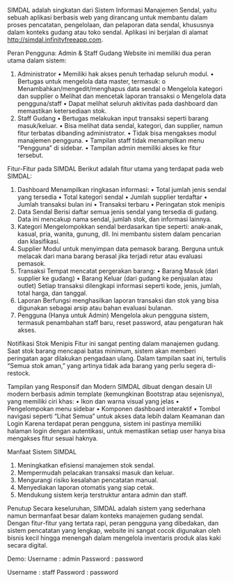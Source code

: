 SIMDAL adalah singkatan dari Sistem Informasi Manajemen Sendal, yaitu sebuah aplikasi berbasis web yang dirancang untuk membantu dalam proses pencatatan, pengelolaan, dan pelaporan data sendal, khususnya dalam konteks gudang atau toko sendal. Aplikasi ini berjalan di alamat http://simdal.infinityfreeapp.com.

Peran Pengguna: Admin & Staff Gudang
Website ini memiliki dua peran utama dalam sistem:
1.	Administrator
•	Memiliki hak akses penuh terhadap seluruh modul.
•	Bertugas untuk mengelola data master, termasuk:
o	Menambahkan/mengedit/menghapus data sendal
o	Mengelola kategori dan supplier
o	Melihat dan mencetak laporan transaksi
o	Mengelola data pengguna/staff
•	Dapat melihat seluruh aktivitas pada dashboard dan memastikan ketersediaan stok.
2.	Staff Gudang
•	Bertugas melakukan input transaksi seperti barang masuk/keluar.
•	Bisa melihat data sendal, kategori, dan supplier, namun fitur terbatas dibanding administrator.
•	Tidak bisa mengakses modul manajemen pengguna.
•	Tampilan staff tidak menampilkan menu “Pengguna” di sidebar.
•	Tampilan admin memiliki akses ke fitur tersebut.

Fitur-Fitur pada SIMDAL
Berikut adalah fitur utama yang terdapat pada web SIMDAL:
1. Dashboard
Menampilkan ringkasan informasi:
•	Total jumlah jenis sendal yang tersedia
•	Total kategori sendal
•	Jumlah supplier terdaftar
•	Jumlah transaksi bulan ini
•	Transaksi terbaru
•	Peringatan stok menipis 
2. Data Sendal
Berisi daftar semua jenis sendal yang tersedia di gudang. Data ini mencakup nama sendal, jumlah stok, dan informasi lainnya.
3. Kategori
Mengelompokkan sendal berdasarkan tipe seperti: anak-anak, kasual, pria, wanita, gunung, dll. Ini membantu sistem dalam pencarian dan klasifikasi.
4. Supplier
Modul untuk menyimpan data pemasok barang. Berguna untuk melacak dari mana barang berasal jika terjadi retur atau evaluasi pemasok.
5. Transaksi
Tempat mencatat pergerakan barang:
•	Barang Masuk (dari supplier ke gudang)
•	Barang Keluar (dari gudang ke penjualan atau outlet)
Setiap transaksi dilengkapi informasi seperti kode, jenis, jumlah, total harga, dan tanggal.
6. Laporan
Berfungsi menghasilkan laporan transaksi dan stok yang bisa digunakan sebagai arsip atau bahan evaluasi bulanan.
7. Pengguna (Hanya untuk Admin)
Mengelola akun pengguna sistem, termasuk penambahan staff baru, reset password, atau pengaturan hak akses.

Notifikasi Stok Menipis
Fitur ini sangat penting dalam manajemen gudang. Saat stok barang mencapai batas minimum, sistem akan memberi peringatan agar dilakukan pengadaan ulang. Dalam tampilan saat ini, tertulis “Semua stok aman,” yang artinya tidak ada barang yang perlu segera di-restock.

Tampilan yang Responsif dan Modern
SIMDAL dibuat dengan desain UI modern berbasis admin template (kemungkinan Bootstrap atau sejenisnya), yang memiliki ciri khas:
•	Ikon dan warna visual yang jelas
•	Pengelompokan menu sidebar
•	Komponen dashboard interaktif
•	Tombol navigasi seperti “Lihat Semua” untuk akses data lebih dalam
Keamanan dan Login
Karena terdapat peran pengguna, sistem ini pastinya memiliki halaman login dengan autentikasi, untuk memastikan setiap user hanya bisa mengakses fitur sesuai haknya.

Manfaat Sistem SIMDAL
1.	Meningkatkan efisiensi manajemen stok sendal.
2.	Mempermudah pelacakan transaksi masuk dan keluar.
3.	Mengurangi risiko kesalahan pencatatan manual.
4.	Menyediakan laporan otomatis yang siap cetak.
5.	Mendukung sistem kerja terstruktur antara admin dan staff.

Penutup
Secara keseluruhan, SIMDAL adalah sistem yang sederhana namun bermanfaat besar dalam konteks manajemen gudang sendal. Dengan fitur-fitur yang tertata rapi, peran pengguna yang dibedakan, dan sistem pencatatan yang lengkap, website ini sangat cocok digunakan oleh bisnis kecil hingga menengah dalam mengelola inventaris produk alas kaki secara digital.

Demo:
Username :  admin
Password : password 

Username : staff
Password : password

